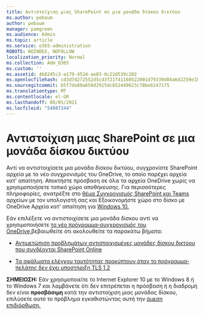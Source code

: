 ```yaml
---
title: Αντιστοίχιση μιας SharePoint σε μια μονάδα δίσκου δικτύου
ms.author: pebaum
author: pebaum
manager: pamgreen
ms.audience: Admin
ms.topic: article
ms.service: o365-administration
ROBOTS: NOINDEX, NOFOLLOW
localization_priority: Normal
ms.collection: Adm_O365
ms.custom: ''
ms.assetid: 4b8245c3-a179-4524-ae83-0c22d539c202
ms.openlocfilehash: cd3d7d272552d5cd3f21f41160522001d79339d84a6d2259e1b1868deee66ef0
ms.sourcegitcommit: b5f7da89a650d2915dc652449623c78be6247175
ms.translationtype: MT
ms.contentlocale: el-GR
ms.lasthandoff: 08/05/2021
ms.locfileid: "54087244"
---
```

# <a name="map-a-sharepoint-library-to-a-network-drive"></a>Αντιστοίχιση μιας SharePoint σε μια μονάδα δίσκου δικτύου

Αντί να αντιστοιχίσετε μια μονάδα δίσκου δικτύου, συγχρονίστε SharePoint αρχεία με το νέο συγχρονισμός του OneDrive, το οποίο παρέχει αρχεία κατ' απαίτηση. Αποκτήστε πρόσβαση σε όλα τα αρχεία OneDrive χωρίς να χρησιμοποιήσετε τοπικό χώρο αποθήκευσης. Για περισσότερες πληροφορίες, ανατρέξτε στο [θέμα Συγχρονισμός SharePoint και Teams](https://support.microsoft.com/office/sync-sharepoint-and-teams-files-with-your-computer-6de9ede8-5b6e-4503-80b2-6190f3354a88) αρχείων με τον υπολογιστή σας και Εξοικονομήστε χώρο στο δίσκο με OneDrive Αρχεία κατ' απαίτηση για [Windows 10.](https://support.microsoft.com/office/save-disk-space-with-onedrive-files-on-demand-for-windows-10-0e6860d3-d9f3-4971-b321-7092438fb38e)

Εάν επιλέξετε να αντιστοιχίσετε μια μονάδα δίσκου αντί να χρησιμοποιήσετε [το νέο πρόγραμμα-συγχρονισμός του OneDrive,](https://support.microsoft.com/office/sync-sharepoint-and-teams-files-with-your-computer-6de9ede8-5b6e-4503-80b2-6190f3354a88)βεβαιωθείτε ότι ακολουθείτε τα παρακάτω βήματα:

- [Αντιμετώπιση προβλημάτων αντιστοιχισμένες μονάδες δίσκου δικτύου που συνδέονται SharePoint Online](/sharepoint/support/administration/troubleshoot-mapped-network-drives)

- [Τα σφάλματα ελέγχου ταυτότητας προκύπτουν όταν το πρόγραμμα-πελάτης δεν έχει υποστήριξη TLS 1.2](/sharepoint/troubleshoot/administration/authentication-errors-tls12-support#network-drive-mapped-to-a-sharepoint-library)  

**ΣΗΜΕΙΩΣΗ:** Εάν χρησιμοποιείτε το Internet Explorer 10 με το Windows 8 ή το Windows 7  και λαμβάνετε ότι δεν επιτρέπεται η πρόσβαση ή η διαδρομή δεν είναι **προσβάσιμη** κατά την αντιστοίχιση μιας μονάδας δίσκου, επιλύσετε αυτό το πρόβλημα εγκαθιστώντας αυτή την [άμεση επιδιόρθωση.](https://support.microsoft.com/topic/error-when-you-open-a-sharepoint-document-library-in-windows-explorer-or-map-a-network-drive-to-the-library-after-you-install-internet-explorer-10-96e640ba-059f-9b09-bb91-2a0319ee8b1d)